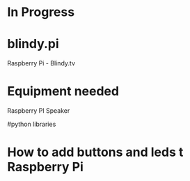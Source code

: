 # In Progress

# blindy.pi
Raspberry Pi - Blindy.tv

# Equipment needed
Raspberry PI
Speaker

#python libraries

# How to add buttons and leds t Raspberry Pi
